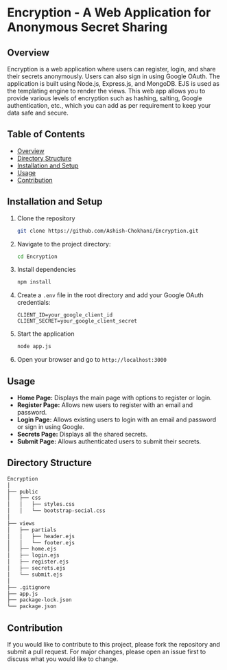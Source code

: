 # Encryption - A Web Application for Anonymous Secret Sharing

## Overview

Encryption is a web application where users can register, login, and share their secrets anonymously. Users can also sign in using Google OAuth. The application is built using Node.js, Express.js, and MongoDB. EJS is used as the templating engine to render the views. This web app allows you to provide various levels of encryption such as hashing, salting, Google authentication, etc., which you can add as per requirement to keep your data safe and secure.

## Table of Contents

- [Overview](#overview)
- [Directory Structure](#directory-structure)
- [Installation and Setup](#installation-and-setup)
- [Usage](#usage)
- [Contribution](#contribution)

## Installation and Setup

1. Clone the repository
    ```sh
    git clone https://github.com/Ashish-Chokhani/Encryption.git
    ```
2. Navigate to the project directory:
    ```sh
    cd Encryption
    ```

2. Install dependencies
    ```sh
    npm install
    ```

3. Create a `.env` file in the root directory and add your Google OAuth credentials:
    ```plaintext
    CLIENT_ID=your_google_client_id
    CLIENT_SECRET=your_google_client_secret
    ```

4. Start the application
    ```sh
    node app.js
    ```

5. Open your browser and go to `http://localhost:3000`

## Usage

- **Home Page:** Displays the main page with options to register or login.
- **Register Page:** Allows new users to register with an email and password.
- **Login Page:** Allows existing users to login with an email and password or sign in using Google.
- **Secrets Page:** Displays all the shared secrets.
- **Submit Page:** Allows authenticated users to submit their secrets.

## Directory Structure

```bash
Encryption
│
├── public
│   ├── css
│   │   ├── styles.css
│   │   └── bootstrap-social.css
│
├── views
│   ├── partials
│   │   ├── header.ejs
│   │   └── footer.ejs
│   ├── home.ejs
│   ├── login.ejs
│   ├── register.ejs
│   ├── secrets.ejs
│   └── submit.ejs
│
├── .gitignore
├── app.js
├── package-lock.json
└── package.json
```

## Contribution
If you would like to contribute to this project, please fork the repository and submit a pull request. For major changes, please open an issue first to discuss what you would like to change.
